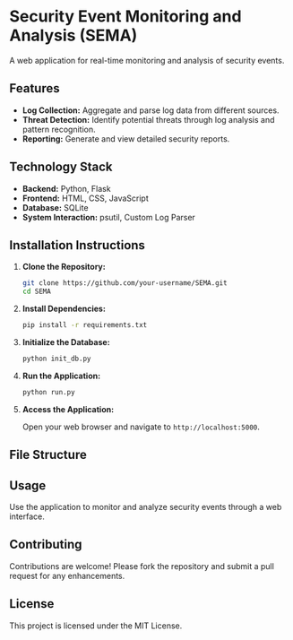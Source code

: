 # Security Event Monitoring and Analysis (SEMA)

A web application for real-time monitoring and analysis of security events.

## Features

- **Log Collection:** Aggregate and parse log data from different sources.
- **Threat Detection:** Identify potential threats through log analysis and pattern recognition.
- **Reporting:** Generate and view detailed security reports.

## Technology Stack

- **Backend:** Python, Flask
- **Frontend:** HTML, CSS, JavaScript
- **Database:** SQLite
- **System Interaction:** psutil, Custom Log Parser

## Installation Instructions

1. **Clone the Repository:**

    ```bash
    git clone https://github.com/your-username/SEMA.git
    cd SEMA
    ```

2. **Install Dependencies:**

    ```bash
    pip install -r requirements.txt
    ```

3. **Initialize the Database:**

    ```bash
    python init_db.py
    ```

4. **Run the Application:**

    ```bash
    python run.py
    ```

5. **Access the Application:**

    Open your web browser and navigate to `http://localhost:5000`.

## File Structure


## Usage

Use the application to monitor and analyze security events through a web interface.

## Contributing

Contributions are welcome! Please fork the repository and submit a pull request for any enhancements.

## License

This project is licensed under the MIT License.


